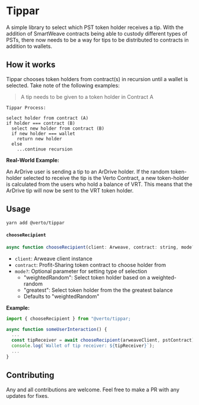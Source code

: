 # Tippar

A simple library to select which PST token holder receives a tip. With the addition of SmartWeave contracts being able to custody different types of PSTs, there now needs to be a way for tips to be distributed to contracts in addition to wallets.

## How it works

Tippar chooses token holders from contract(s) in recursion until a wallet is selected. Take note of the following examples:

> A tip needs to be given to a token holder in Contract A

```
Tippar Process:

select holder from contract (A)
if holder === contract (B)
  select new holder from contract (B)
  if new holder === wallet
    return new holder
  else
    ...continue recursion
```

**Real-World Example:**

An ArDrive user is sending a tip to an ArDrive holder. If the random token-holder selected to receive the tip is the Verto Contract, a new token-holder is calculated from the users who hold a balance of VRT. This means that the ArDrive tip will now be sent to the VRT token holder.

## Usage

```shell script
yarn add @verto/tippar
```

#### `chooseRecipient`

```js
async function chooseRecipient(client: Arweave, contract: string, mode?: string): Promise<string>
```

- `client`: Arweave client instance
- `contract`: Profit-Sharing token contract to choose holder from
- `mode?`: Optional parameter for setting type of selection
  - "weightedRandom": Select token holder based on a weighted-random
  - "greatest": Select token holder from the the greatest balance
  - Defaults to "weightedRandom"

**Example:**

```js
import { chooseRecipient } from "@verto/tippar;

async function someUserInteraction() {
  ...
  const tipReceiver = await chooseRecipient(arweaveClient, pstContract);
  console.log(`Wallet of tip receiver: ${tipReceiver}`);
  ...
}
```

## Contributing

Any and all contributions are welcome. Feel free to make a PR with any updates for fixes.
